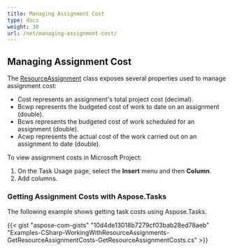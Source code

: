 ```yaml
---
title: Managing Assignment Cost
type: docs
weight: 30
url: /net/managing-assignment-cost/
---
```


## **Managing Assignment Cost**
The [ResourceAssignment]() class exposes several properties used to manage assignment cost:

- Cost represents an assignment's total project cost (decimal).
- Bcwp represents the budgeted cost of work to date on an assignment (double).
- Bcws represents the budgeted cost of work scheduled for an assignment (double).
- Acwp represents the actual cost of the work carried out on an assignment to date (double).

To view assignment costs in Microsoft Project:

1. On the Task Usage page, select the **Insert** menu and then **Column**.
1. Add columns.
### **Getting Assignment Costs with Aspose.Tasks**
The following example shows getting task costs using Aspose.Tasks.

{{< gist "aspose-com-gists" "10d4de13018b7279cf03bab28ed78aeb" "Examples-CSharp-WorkingWithResourceAssignments-GetResourceAssignmentCosts-GetResourceAssignmentCosts.cs" >}}
